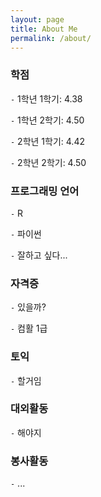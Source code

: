 ```yaml
---
layout: page
title: About Me
permalink: /about/
---
```


### 학점

`-` 1학년 1학기: 4.38

`-` 1학년 2학기: 4.50

`-` 2학년 1학기: 4.42

`-` 2학년 2학기: 4.50

### 프로그래밍 언어

`-` R

`-` 파이썬

`-` 잘하고 싶다...

### 자격증

`-` 있을까?

`-` 컴활 1급

### 토익

`-` 할거임

### 대외활동

`-` 해야지

### 봉사활동

`-` ...




[^1]:a blogging platform that natively supports Jupyter notebooks in addition to other formats.

